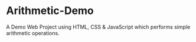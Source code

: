 # Arithmetic-Demo
A Demo Web Project using HTML, CSS &amp; JavaScript which performs simple arithmetic operations.
